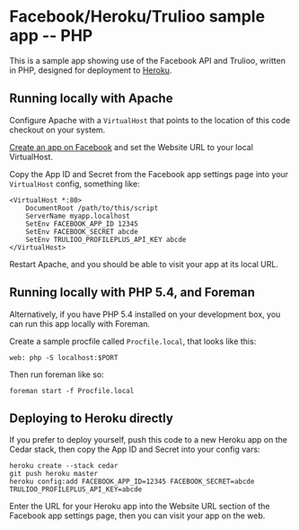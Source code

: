 Facebook/Heroku/Trulioo sample app -- PHP
=================================

This is a sample app showing use of the Facebook API and Trulioo, written in PHP, designed for deployment to [Heroku](http://www.heroku.com/).

Running locally with Apache
---------------------------

Configure Apache with a `VirtualHost` that points to the location of this code checkout on your system.

[Create an app on Facebook](https://developers.facebook.com/apps) and set the Website URL to your local VirtualHost.

Copy the App ID and Secret from the Facebook app settings page into your `VirtualHost` config, something like:

    <VirtualHost *:80>
        DocumentRoot /path/to/this/script
        ServerName myapp.localhost
        SetEnv FACEBOOK_APP_ID 12345
        SetEnv FACEBOOK_SECRET abcde
        SetEnv TRULIOO_PROFILEPLUS_API_KEY abcde
    </VirtualHost>

Restart Apache, and you should be able to visit your app at its local URL.

Running locally with PHP 5.4, and Foreman
-----------------------------------------

Alternatively, if you have PHP 5.4 installed on your development box, you can run this app locally with Foreman.

Create a sample procfile called `Procfile.local`, that looks like this:

    web: php -S localhost:$PORT

Then run foreman like so:

    foreman start -f Procfile.local


Deploying to Heroku directly
-------------------------

If you prefer to deploy yourself, push this code to a new Heroku app on the Cedar stack, then copy the App ID and Secret into your config vars:

    heroku create --stack cedar
    git push heroku master
    heroku config:add FACEBOOK_APP_ID=12345 FACEBOOK_SECRET=abcde TRULIOO_PROFILEPLUS_API_KEY=abcde

Enter the URL for your Heroku app into the Website URL section of the Facebook app settings page, then you can visit your app on the web.

